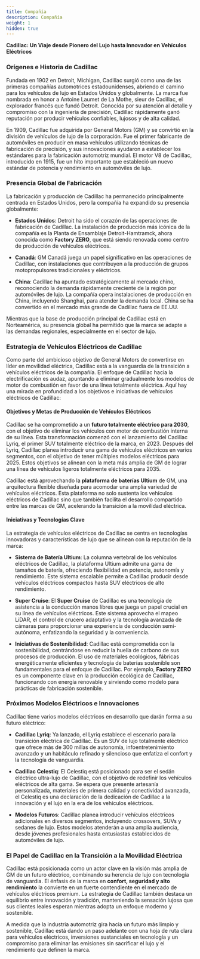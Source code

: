 ```yaml
---
title: Compañía
description: Compañía
weight: 1
hidden: true
---
```


**Cadillac: Un Viaje desde Pionero del Lujo hasta Innovador en Vehículos Eléctricos**

### **Orígenes e Historia de Cadillac**

Fundada en 1902 en Detroit, Michigan, Cadillac surgió como una de las primeras compañías automotrices estadounidenses, abriendo el camino para los vehículos de lujo en Estados Unidos y globalmente. La marca fue nombrada en honor a Antoine Laumet de La Mothe, sieur de Cadillac, el explorador francés que fundó Detroit. Conocida por su atención al detalle y compromiso con la ingeniería de precisión, Cadillac rápidamente ganó reputación por producir vehículos confiables, lujosos y de alta calidad.

En 1909, Cadillac fue adquirida por General Motors (GM) y se convirtió en la división de vehículos de lujo de la corporación. Fue el primer fabricante de automóviles en producir en masa vehículos utilizando técnicas de fabricación de precisión, y sus innovaciones ayudaron a establecer los estándares para la fabricación automotriz mundial. El motor V8 de Cadillac, introducido en 1915, fue un hito importante que estableció un nuevo estándar de potencia y rendimiento en automóviles de lujo.

### **Presencia Global de Fabricación**

La fabricación y producción de Cadillac ha permanecido principalmente centrada en Estados Unidos, pero la compañía ha expandido su presencia globalmente:

- **Estados Unidos**: Detroit ha sido el corazón de las operaciones de fabricación de Cadillac. La instalación de producción más icónica de la compañía es la Planta de Ensamblaje Detroit-Hamtramck, ahora conocida como **Factory ZERO**, que está siendo renovada como centro de producción de vehículos eléctricos.
  
- **Canadá**: GM Canadá juega un papel significativo en las operaciones de Cadillac, con instalaciones que contribuyen a la producción de grupos motopropulsores tradicionales y eléctricos.

- **China**: Cadillac ha apuntado estratégicamente al mercado chino, reconociendo la demanda rápidamente creciente de la región por automóviles de lujo. La compañía opera instalaciones de producción en China, incluyendo Shanghai, para atender la demanda local. China se ha convertido en el mercado más grande de Cadillac fuera de EE.UU.

Mientras que la base de producción principal de Cadillac está en Norteamérica, su presencia global ha permitido que la marca se adapte a las demandas regionales, especialmente en el sector de lujo.

### **Estrategia de Vehículos Eléctricos de Cadillac**

Como parte del ambicioso objetivo de General Motors de convertirse en líder en movilidad eléctrica, Cadillac está a la vanguardia de la transición a vehículos eléctricos de la compañía. El enfoque de Cadillac hacia la electrificación es audaz, apuntando a eliminar gradualmente los modelos de motor de combustión en favor de una línea totalmente eléctrica. Aquí hay una mirada en profundidad a los objetivos e iniciativas de vehículos eléctricos de Cadillac:

#### **Objetivos y Metas de Producción de Vehículos Eléctricos**

Cadillac se ha comprometido a un **futuro totalmente eléctrico para 2030**, con el objetivo de eliminar los vehículos con motor de combustión interna de su línea. Esta transformación comenzó con el lanzamiento del Cadillac Lyriq, el primer SUV totalmente eléctrico de la marca, en 2023. Después del Lyriq, Cadillac planea introducir una gama de vehículos eléctricos en varios segmentos, con el objetivo de tener múltiples modelos eléctricos para 2025. Estos objetivos se alinean con la meta más amplia de GM de lograr una línea de vehículos ligeros totalmente eléctricos para 2035.

Cadillac está aprovechando la **plataforma de baterías Ultium** de GM, una arquitectura flexible diseñada para acomodar una amplia variedad de vehículos eléctricos. Esta plataforma no solo sustenta los vehículos eléctricos de Cadillac sino que también facilita el desarrollo compartido entre las marcas de GM, acelerando la transición a la movilidad eléctrica.

#### **Iniciativas y Tecnologías Clave**

La estrategia de vehículos eléctricos de Cadillac se centra en tecnologías innovadoras y características de lujo que se alinean con la reputación de la marca:

- **Sistema de Batería Ultium**: La columna vertebral de los vehículos eléctricos de Cadillac, la plataforma Ultium admite una gama de tamaños de batería, ofreciendo flexibilidad en potencia, autonomía y rendimiento. Este sistema escalable permite a Cadillac producir desde vehículos eléctricos compactos hasta SUV eléctricos de alto rendimiento.

- **Super Cruise**: El **Super Cruise** de Cadillac es una tecnología de asistencia a la conducción manos libres que juega un papel crucial en su línea de vehículos eléctricos. Este sistema aprovecha el mapeo LiDAR, el control de crucero adaptativo y la tecnología avanzada de cámaras para proporcionar una experiencia de conducción semi-autónoma, enfatizando la seguridad y la conveniencia.

- **Iniciativas de Sostenibilidad**: Cadillac está comprometida con la sostenibilidad, centrándose en reducir la huella de carbono de sus procesos de producción. El uso de materiales ecológicos, fábricas energéticamente eficientes y tecnología de baterías sostenible son fundamentales para el enfoque de Cadillac. Por ejemplo, **Factory ZERO** es un componente clave en la producción ecológica de Cadillac, funcionando con energía renovable y sirviendo como modelo para prácticas de fabricación sostenible.

### **Próximos Modelos Eléctricos e Innovaciones**

Cadillac tiene varios modelos eléctricos en desarrollo que darán forma a su futuro eléctrico:

- **Cadillac Lyriq**: Ya lanzado, el Lyriq establece el escenario para la transición eléctrica de Cadillac. Es un SUV de lujo totalmente eléctrico que ofrece más de 300 millas de autonomía, infoentretenimiento avanzado y un habitáculo refinado y silencioso que enfatiza el confort y la tecnología de vanguardia.

- **Cadillac Celestiq**: El Celestiq está posicionado para ser el sedán eléctrico ultra-lujo de Cadillac, con el objetivo de redefinir los vehículos eléctricos de alta gama. Se espera que presente artesanía personalizada, materiales de primera calidad y conectividad avanzada, el Celestiq es una declaración de la dedicación de Cadillac a la innovación y el lujo en la era de los vehículos eléctricos.

- **Modelos Futuros**: Cadillac planea introducir vehículos eléctricos adicionales en diversos segmentos, incluyendo crossovers, SUVs y sedanes de lujo. Estos modelos atenderán a una amplia audiencia, desde jóvenes profesionales hasta entusiastas establecidos de automóviles de lujo.

### **El Papel de Cadillac en la Transición a la Movilidad Eléctrica**

Cadillac está posicionada como un actor clave en la visión más amplia de GM de un futuro eléctrico, combinando su herencia de lujo con tecnología de vanguardia. El énfasis de la marca en **confort, seguridad y alto rendimiento** la convierte en un fuerte contendiente en el mercado de vehículos eléctricos premium. La estrategia de Cadillac también destaca un equilibrio entre innovación y tradición, manteniendo la sensación lujosa que sus clientes leales esperan mientras adopta un enfoque moderno y sostenible.

A medida que la industria automotriz gira hacia un futuro más limpio y sostenible, Cadillac está dando un paso adelante con una hoja de ruta clara para vehículos eléctricos, inversiones sustanciales en tecnología y un compromiso para eliminar las emisiones sin sacrificar el lujo y el rendimiento que definen la marca.